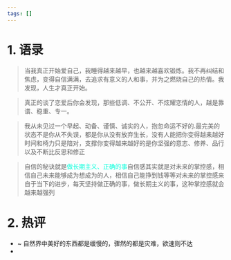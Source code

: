 ```yaml
---
tags: []
---
```

# 1. 语录


> 当我真正开始爱自己，我睡得越来越早，也越来越喜欢锻炼。我不再纠结和焦虑，变得自信满满，去追求有意义的人和事，并为之燃烧自己的热情。我发现，人生才真正开始。

> 真正的谈了恋爱后你会发现，那些低调、不公开、不炫耀恋情的人，越是靠谱、稳重、专一。

> 我从未见过一个早起、动备、谨慎、诚实的人，抱忽命运不好的.最完美的状态不是你从不失误，都是你从没有放弃生长，没有人能把你变得越耒越好时间和椅力只是陪对，支撑你变得越来越好的是你坚强的意志、修养、品行以及不断比反思和修正

> 自信的秘诀就是<font color="#00ffdc">做长期主义、正确的事</font>自信感其实就是对未来的掌控感，相信自己未来能够成为想成为的人，相信自己能挣到钱等等对未来的掌控感来自于当下的进步，每天坚持做正确的事，做长期主义的事，这种掌控感就会越来越强列
# 2. 热评 

- ~ 自然界中美好的东西都是缓慢的，骤然的都是灾难，欲速则不达 
- 